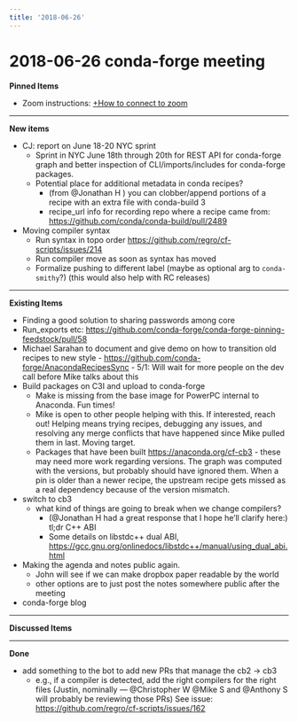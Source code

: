 ```yaml
---
title: '2018-06-26'
---
```

# 2018-06-26 conda-forge meeting
**Pinned Items**

- Zoom instructions: [+How to connect to zoom](https://paper.dropbox.com/doc/How-to-connect-to-zoom-odl94oveHyiRv6UqTtZE5) 
----------

**New items**

- CJ: report on June 18-20 NYC sprint
    - Sprint in NYC June 18th through 20th for REST API for conda-forge graph and better inspection of CLI/imports/includes for conda-forge packages.
    - Potential place for additional metadata in conda recipes?
        - (from @Jonathan H ) you can clobber/append portions of a recipe with an extra file with conda-build 3
        - recipe_url info for recording repo where a recipe came from: https://github.com/conda/conda-build/pull/2489
- Moving compiler syntax
    - Run syntax in topo order https://github.com/regro/cf-scripts/issues/214
    - Run compiler move as soon as syntax has moved
    - Formalize pushing to different label (maybe as optional arg to `conda-smithy`?) (this would also help with RC releases)
----------

**Existing Items**

- Finding a good solution to sharing passwords among core
- Run_exports etc: https://github.com/conda-forge/conda-forge-pinning-feedstock/pull/58
- Michael Sarahan to document and give demo on how to transition old recipes to new style
        - https://github.com/conda-forge/AnacondaRecipesSync
        - 5/1: Will wait for more people on the dev call before Mike talks about this
- Build packages on C3I and upload to conda-forge
    - Make is missing from the base image for PowerPC internal to Anaconda. Fun times!
    - Mike is open to other people helping with this.  If interested, reach out!  Helping means trying recipes, debugging any issues, and resolving any merge conflicts that have happened since Mike pulled them in last.  Moving target.
    - Packages that have been built https://anaconda.org/cf-cb3 - these may need more work regarding versions.  The graph was computed with the versions, but probably should have ignored them.  When a pin is older than a newer recipe, the upstream recipe gets missed as a real dependency because of the version mismatch.
- switch to cb3
    - what kind of things are going to break when we change compilers?
        - (@Jonathan H had a great response that I hope he’ll clarify here:) tl;dr C++ ABI
        - Some details on libstdc++ dual ABI, https://gcc.gnu.org/onlinedocs/libstdc++/manual/using_dual_abi.html
- Making the agenda and notes public again.
    - John will see if we can make dropbox paper readable by the world
    - other options are to just post the notes somewhere public after the meeting
- conda-forge blog
----------

**Discussed Items**

----------

**Done**

- add something to the bot to add new PRs that manage the cb2 → cb3
    - e.g., if a compiler is detected, add the right compilers for the right files (Justin, nominally — @Christopher W @Mike S and @Anthony S will probably be reviewing those PRs) See issue: https://github.com/regro/cf-scripts/issues/162

